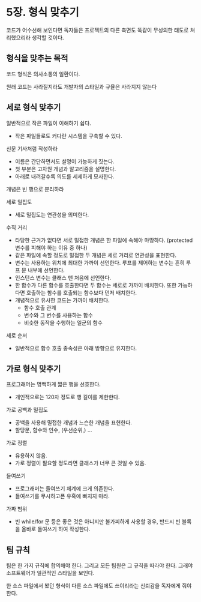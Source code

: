 # 5장. 형식 맞추기

코드가 어수선해 보인다면 독자들은 프로젝트의 다른 측면도 똑같이 무성의한 태도로 처리했으리라 생각할 것이다.

## 형식을 맞추는 목적

코드 형식은 의사소통의 일환이다.

원래 코드는 사라질지라도 개발자의 스타일과 규율은 사라지지 않는다

## 세로 형식 맞추기

일반적으로 작은 파일이 이해하기 쉽다.

- 작은 파일들로도 커다란 시스템을 구축할 수 있다.

신문 기사처럼 작성하라

- 이름은 간단하면서도 설명이 가능하게 짓는다.
- 첫 부분은 고차원 개념과 알고리즘을 설명한다.
- 아래로 내려갈수록 의도를 세세하게 묘사한다.

개념은 빈 행으로 분리하라

세로 밀집도

- 세로 밀집도는 연관성을 의미한다.

수직 거리

- 타당한 근거가 없다면 서로 밀접한 개념은 한 파일에 속해야 마땅하다. (protected 변수를 피해야 하는 이유 중 하나)
- 같은 파일에 속할 정도로 밀접한 두 개념은 세로 거리로 연관성을 표현한다.
- 변수는 사용하는 위치에 최대한 가까이 선언한다. 루프를 제어하는 변수는 흔히 루프 문 내부에 선언한다.
- 인스턴스 변수는 클래스 맨 처음에 선언한다.
- 한 함수가 다른 함수를 호출한다면 두 함수는 세로로 가까이 배치한다. 또한 가능하다면 호출하는 함수를 호출되는 함수보다 먼저 배치한다.
- 개념적으로 유사한 코드는 가까이 배치한다.
    - 함수 호출 관계
    - 변수와 그 변수를 사용하는 함수
    - 비슷한 동작을 수행하는 일군의 함수

세로 순서

- 일반적으로 함수 호출 종속성은 아래 방향으로 유지한다.

## 가로 형식 맞추기

프로그래머는 명백하게 짧은 행을 선호한다.

- 개인적으로는 120자 정도로 행 길이를 제한한다.

가로 공백과 밀집도

- 공백을 사용해 밀접한 개념과 느슨한 개념을 표현한다.
- 할당문, 함수와 인수, (우선순위,) ...

가로 정렬

- 유용하지 않음.
- 가로 정렬이 필요할 정도라면 클래스가 너무 큰 것일 수 있음.

들여쓰기

- 프로그래머는 들여쓰기 체계에 크게 의존한다.
- 들여쓰기를 무시하고픈 유혹에 빠지지 마라.

가짜 범위

- 빈 while/for 문 등은 좋은 것은 아니지만 불가피하게 사용할 경우, 반드시 빈 블록을 올바로 들여쓰기 하여 작성한다.

## 팀 규칙

팀은 한 가지 규칙에 합의해야 한다. 그리고 모든 팀원은 그 규칙을 따라야 한다. 그래야 소프트웨어가 일관적인 스타일을 보인다.

한 소스 파일에서 봤던 형식이 다른 소스 파일에도 쓰이리라는 신뢰감을 독자에게 줘야 한다.
